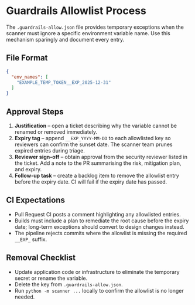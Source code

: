 # Guardrails Allowlist Process

The `.guardrails-allow.json` file provides temporary exceptions when the scanner must ignore a specific environment variable name. Use this mechanism sparingly and document every entry.

## File Format
```json
{
  "env_names": [
    "EXAMPLE_TEMP_TOKEN__EXP_2025-12-31"
  ]
}
```

## Approval Steps
1. **Justification** – open a ticket describing why the variable cannot be renamed or removed immediately.
2. **Expiry tag** – append `__EXP_YYYY-MM-DD` to each allowlisted key so reviewers can confirm the sunset date. The scanner team prunes expired entries during triage.
3. **Reviewer sign-off** – obtain approval from the security reviewer listed in the ticket. Add a note to the PR summarising the risk, mitigation plan, and expiry.
4. **Follow-up task** – create a backlog item to remove the allowlist entry before the expiry date. CI will fail if the expiry date has passed.

## CI Expectations
- Pull Request CI posts a comment highlighting any allowlisted entries.
- Builds must include a plan to remediate the root cause before the expiry date; long-term exceptions should convert to design changes instead.
- The pipeline rejects commits where the allowlist is missing the required `__EXP_` suffix.

## Removal Checklist
- Update application code or infrastructure to eliminate the temporary secret or rename the variable.
- Delete the key from `.guardrails-allow.json`.
- Run `python -m scanner ...` locally to confirm the allowlist is no longer needed.
